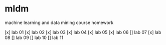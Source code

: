 # mldm
machine learning and data mining course homework

[x] lab 01
[x] lab 02
[x] lab 03
[x] lab 04
[x] lab 05
[x] lab 06
[] lab 07
[x] lab 08
[] lab 09
[] lab 10
[] lab 11
